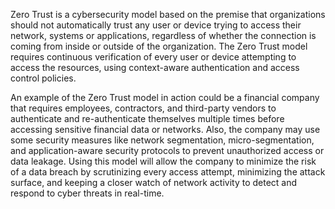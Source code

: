 Zero Trust is a cybersecurity model based on the premise that organizations should not automatically trust any user or device trying to access their network, systems or applications, regardless of whether the connection is coming from inside or outside of the organization. The Zero Trust model requires continuous verification of every user or device attempting to access the resources, using context-aware authentication and access control policies.

An example of the Zero Trust model in action could be a financial company that requires employees, contractors, and third-party vendors to authenticate and re-authenticate themselves multiple times before accessing sensitive financial data or networks. Also, the company may use some security measures like network segmentation, micro-segmentation, and application-aware security protocols to prevent unauthorized access or data leakage. Using this model will allow the company to minimize the risk of a data breach by scrutinizing every access attempt, minimizing the attack surface, and keeping a closer watch of network activity to detect and respond to cyber threats in real-time.